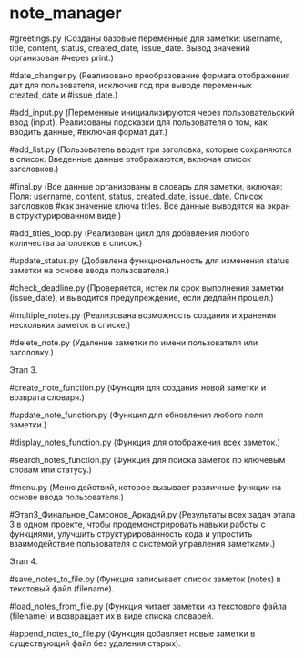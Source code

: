 # note_manager
#greetings.py (Созданы базовые переменные для заметки: username, title, content, status, created_date, issue_date. Вывод значений организован #через print.)

#date_changer.py (Реализовано преобразование формата отображения дат для пользователя, исключив год при выводе переменных created_date и #issue_date.)

#add_input.py (Переменные инициализируются через пользовательский ввод (input). Реализованы подсказки для пользователя о том, как вводить данные, #включая формат дат.)

#add_list.py (Пользователь вводит три заголовка, которые сохраняются в список. Введенные данные отображаются, включая список заголовков.)

#final.py (Все данные организованы в словарь для заметки, включая: Поля: username, content, status, created_date, issue_date. Список заголовков #как значение ключа titles. Все данные выводятся на экран в структурированном виде.)

#add_titles_loop.py (Реализован цикл для добавления любого количества заголовков в список.)

#update_status.py (Добавлена функциональность для изменения status заметки на основе ввода пользователя.)

#check_deadline.py (Проверяется, истек ли срок выполнения заметки (issue_date), и выводится предупреждение, если дедлайн прошел.)

#multiple_notes.py (Реализована возможность создания и хранения нескольких заметок в списке.)

#delete_note.py (Удаление заметки по имени пользователя или заголовку.)

Этап 3.

#create_note_function.py (Функция для создания новой заметки и возврата словаря.)

#update_note_function.py (Функция для обновления любого поля заметки.)

#display_notes_function.py (Функция для отображения всех заметок.)

#search_notes_function.py (Функция для поиска заметок по ключевым словам или статусу.)

#menu.py (Меню действий, которое вызывает различные функции на основе ввода пользователя.)

#Этап3_Финальное_Самсонов_Аркадий.py (Результаты всех задач этапа 3 в одном проекте, чтобы продемонстрировать навыки работы с функциями, улучшить структурированность кода и упростить взаимодействие пользователя с системой управления заметками.)

Этап 4.

#save_notes_to_file.py (Функция записывает список заметок (notes) в текстовый файл (filename). 

#load_notes_from_file.py (Функция читает заметки из текстового файла (filename) и возвращает их в виде списка словарей.

#append_notes_to_file.py (Функция добавляет новые заметки в существующий файл без удаления старых).

